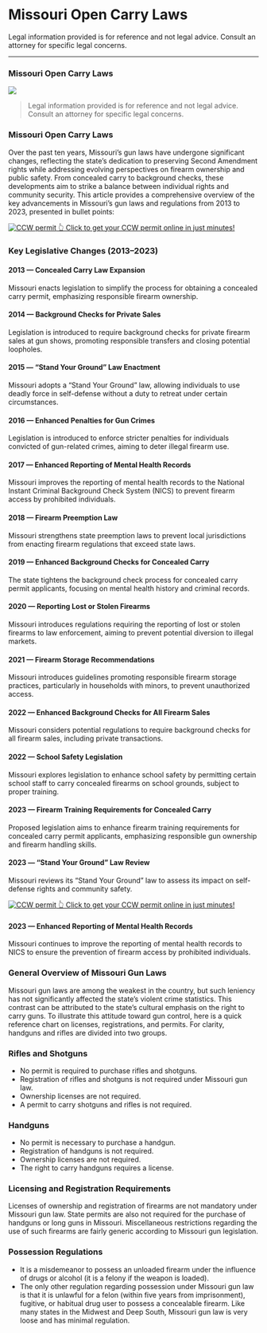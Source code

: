 # Missouri Open Carry Laws

Legal information provided is for reference and not legal advice. Consult an attorney for specific legal concerns. 

* * *

### Missouri Open Carry Laws

![](https://cdn-images-1.medium.com/max/800/1*M3xLvAx-pUolbHnzYDc3sQ.png)

> Legal information provided is for reference and not legal advice. Consult an attorney for specific legal concerns.

### Missouri Open Carry Laws

Over the past ten years, Missouri’s gun laws have undergone significant changes, reflecting the state’s dedication to preserving Second Amendment rights while addressing evolving perspectives on firearm ownership and public safety. From concealed carry to background checks, these developments aim to strike a balance between individual rights and community security. This article provides a comprehensive overview of the key advancements in Missouri’s gun laws and regulations from 2013 to 2023, presented in bullet points:

<a href="https://serp.ly/ccw">
<div>
    <img src="https://cdn-images-1.medium.com/max/1200/1*aCmvRhaa5Xjz4zDZxHzAjg.png" alt="CCW permit">
    👆 Click to get your CCW permit online in just minutes!
</div>
</a>

### Key Legislative Changes (2013–2023)

#### 2013 — Concealed Carry Law Expansion

Missouri enacts legislation to simplify the process for obtaining a concealed carry permit, emphasizing responsible firearm ownership.

#### 2014 — Background Checks for Private Sales

Legislation is introduced to require background checks for private firearm sales at gun shows, promoting responsible transfers and closing potential loopholes.

#### 2015 — “Stand Your Ground” Law Enactment

Missouri adopts a “Stand Your Ground” law, allowing individuals to use deadly force in self-defense without a duty to retreat under certain circumstances.

#### 2016 — Enhanced Penalties for Gun Crimes

Legislation is introduced to enforce stricter penalties for individuals convicted of gun-related crimes, aiming to deter illegal firearm use.

#### 2017 — Enhanced Reporting of Mental Health Records

Missouri improves the reporting of mental health records to the National Instant Criminal Background Check System (NICS) to prevent firearm access by prohibited individuals.

#### 2018 — Firearm Preemption Law

Missouri strengthens state preemption laws to prevent local jurisdictions from enacting firearm regulations that exceed state laws.

#### 2019 — Enhanced Background Checks for Concealed Carry

The state tightens the background check process for concealed carry permit applicants, focusing on mental health history and criminal records.

#### 2020 — Reporting Lost or Stolen Firearms

Missouri introduces regulations requiring the reporting of lost or stolen firearms to law enforcement, aiming to prevent potential diversion to illegal markets.

#### 2021 — Firearm Storage Recommendations

Missouri introduces guidelines promoting responsible firearm storage practices, particularly in households with minors, to prevent unauthorized access.

#### 2022 — Enhanced Background Checks for All Firearm Sales

Missouri considers potential regulations to require background checks for all firearm sales, including private transactions.

#### 2022 — School Safety Legislation

Missouri explores legislation to enhance school safety by permitting certain school staff to carry concealed firearms on school grounds, subject to proper training.

#### 2023 — Firearm Training Requirements for Concealed Carry

Proposed legislation aims to enhance firearm training requirements for concealed carry permit applicants, emphasizing responsible gun ownership and firearm handling skills.

#### 2023 — “Stand Your Ground” Law Review

Missouri reviews its “Stand Your Ground” law to assess its impact on self-defense rights and community safety.


<a href="https://serp.ly/ccw">
<div>
    <img src="https://cdn-images-1.medium.com/max/1200/1*TMCVgNoKp2NAtvLSAMkaJg.png" alt="CCW permit">
    👆 Click to get your CCW permit online in just minutes!
</div>
</a>


#### 2023 — Enhanced Reporting of Mental Health Records

Missouri continues to improve the reporting of mental health records to NICS to ensure the prevention of firearm access by prohibited individuals.

### General Overview of Missouri Gun Laws

Missouri gun laws are among the weakest in the country, but such leniency has not significantly affected the state’s violent crime statistics. This contrast can be attributed to the state’s cultural emphasis on the right to carry guns. To illustrate this attitude toward gun control, here is a quick reference chart on licenses, registrations, and permits. For clarity, handguns and rifles are divided into two groups.

### Rifles and Shotguns

  * No permit is required to purchase rifles and shotguns.
  * Registration of rifles and shotguns is not required under Missouri gun law.
  * Ownership licenses are not required.
  * A permit to carry shotguns and rifles is not required.



### Handguns

  * No permit is necessary to purchase a handgun.
  * Registration of handguns is not required.
  * Ownership licenses are not required.
  * The right to carry handguns requires a license.



### Licensing and Registration Requirements

Licenses of ownership and registration of firearms are not mandatory under Missouri gun law. State permits are also not required for the purchase of handguns or long guns in Missouri. Miscellaneous restrictions regarding the use of such firearms are fairly generic according to Missouri gun legislation.

### Possession Regulations

  * It is a misdemeanor to possess an unloaded firearm under the influence of drugs or alcohol (it is a felony if the weapon is loaded).
  * The only other regulation regarding possession under Missouri gun law is that it is unlawful for a felon (within five years from imprisonment), fugitive, or habitual drug user to possess a concealable firearm. Like many states in the Midwest and Deep South, Missouri gun law is very loose and has minimal regulation.




